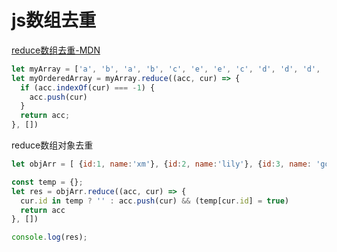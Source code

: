 # js数组去重

[reduce数组去重-MDN](https://developer.mozilla.org/zh-CN/docs/Web/JavaScript/Reference/Global_Objects/Array/Reduce)

```js
let myArray = ['a', 'b', 'a', 'b', 'c', 'e', 'e', 'c', 'd', 'd', 'd', 'd']
let myOrderedArray = myArray.reduce((acc, cur) => {
  if (acc.indexOf(cur) === -1) {
    acc.push(cur)
  }
  return acc;
}, [])
```

reduce数组对象去重

```js
let objArr = [ {id:1, name:'xm'}, {id:2, name:'lily'}, {id:3, name: 'gogo'}, {id:1, name: 'copy'} ];

const temp = {};
let res = objArr.reduce((acc, cur) => {
  cur.id in temp ? '' : acc.push(cur) && (temp[cur.id] = true)
  return acc
}, [])

console.log(res);
```